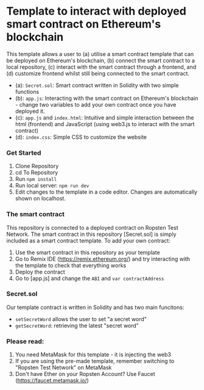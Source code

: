 # Template to interact with deployed smart contract on Ethereum's blockchain
This template allows a user to (a) utilise a smart contract template that can be deployed on Ethereum's blockchain, (b) connect the smart contract to a local repository, (c) interact with the smart contract through a frontend, and (d) customize frontend whilst still being connected to the smart contract. 

- (a): `Secret.sol`: Smart contract written in Solidity with two simple functions
- (b): `app.js`: Interacting with the smart contract on Ethereum's blockchain - change two variables to add your own contract once you have deployed it.
- (c): `app.js` and `index.html`: Intuitive and simple interaction between the html (frontend) and JavaScript (using web3.js to interact with the smart contract)
- (d): `index.css`: Simple CSS to customize the website

### Get Started
1. Clone Repository
2. cd To Repository
3. Run `npm install`
4. Run local server: `npm run dev`
5. Edit changes to the template in a code editor. Changes are automatically shown on localhost. 

### The smart contract
This repository is connected to a deployed contract on Ropsten Test Network. The smart contract in this repository [Secret.sol] is simply included as a smart contract template. To add your own contract:

1. Use the smart contract in this repository as your template
2. Go to Remix IDE (https://remix.ethereum.org/) and try interacting with the template to check that everything works
3. Deploy the contract 
4. Go to [app.js] and change the `ABI` and `var contractAddress`

### Secret.sol
Our template contract is written in Solidity and has two main funcitons:
- `setSecretWord` allows the user to set "a secret word"
- `getSecretWord`: retrieving the latest "secret word"

### Please read:
1. You need MetaMask for this template - it is injecting the web3
2. If you are using the pre-made template, remember switching to "Ropsten Test Network" on MetaMask
3. Don't have Ether on your Ropsten Account? Use Faucet (https://faucet.metamask.io/)
